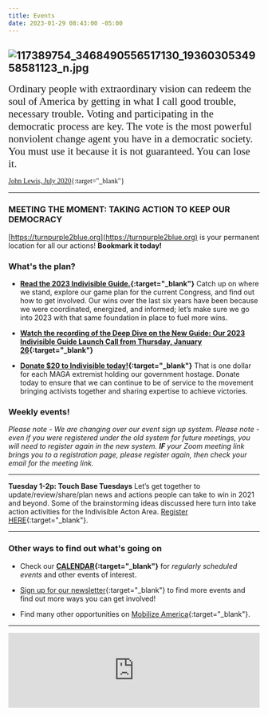 ```yaml
---
title: Events
date: 2023-01-29 08:43:00 -05:00
---
```


## ![117389754_3468490556517130_1936030534958581123_n.jpg](/uploads/117389754_3468490556517130_1936030534958581123_n.jpg)

<span style="font-family:Papyrus; font-size:1.5em;">Ordinary people with extraordinary vision can redeem the soul of America by getting in what I call good trouble, necessary trouble. Voting and participating in the democratic process are key. The vote is the most powerful nonviolent change agent you have in a democratic society. You must use it because it is not guaranteed. You can lose it.</span>

<span style="font-family:Papyrus; font-size:1.0em;">[John Lewis, July 2020](https://www.nytimes.com/2020/07/30/opinion/john-lewis-civil-rights-america.html){:target="_blank"}</span>

---

### MEETING THE MOMENT: TAKING ACTION TO KEEP OUR DEMOCRACY

[https://turnpurple2blue.org](https://turnpurple2blue.org) is your permanent location for all our actions! **Bookmark it today!** 


### What's the plan?  

* **[Read the 2023 Indivisible Guide.](https://act.indivisible.org/go/655413?t=7&akid=85665%2E480654%2EAAlPmM){:target="_blank"}** Catch up on where we stand, explore our game plan for the current Congress, and find out how to get involved. Our wins over the last six years have been because we were coordinated, energized, and informed; let’s make sure we go into 2023 with that same foundation in place to fuel more wins.

* **[Watch the recording of the Deep Dive on the New Guide: Our 2023 Indivisible Guide Launch Call from Thursday, January 26](https://www.youtube.com/watch?v=3ZFLMdfgJAY){:target="_blank"}**

* **[Donate $20 to Indivisible today!](https://act.indivisible.org/go/655414?t=9&akid=85665%2E480654%2EAAlPmM){:target="_blank"}** That is one dollar for each MAGA extremist holding our government hostage. Donate today to ensure that we can continue to be of service to the movement bringing activists together and sharing expertise to achieve victories.

### Weekly events!

*Please note - We are changing over our event sign up system.  Please note - even if you were registered under the old system for future meetings, you will need to register again in the new system.  **IF** your Zoom meeting link brings you to a registration page, please register again, then check your email for the meeting link.*

---

**Tuesday 1-2p: Touch Base Tuesdays** Let’s get together to update/review/share/plan news and actions people can take to win in 2021 and beyond. Some of the brainstorming ideas discussed here turn into take action activities for the Indivisible Acton Area. [Register HERE](https://us02web.zoom.us/meeting/register/tZIof-mupjIjGNUax2DyHh4LT5EZZJ2I1SyX){:target="_blank"}.

---

### Other ways to find out what's going on

* Check our **[CALENDAR](http://www.indivisibleacton.org/calendar.html){:target="_blank"}** for *regularly scheduled events* and other events of interest.

* [Sign up for our newsletter](https://actionnetwork.org/forms/join-indivisible-acton?source=direct_link&referrer=group-indivisible-acton){:target="_blank"} to find more events and find out more ways you can get involved!

* Find many other opportunities on [Mobilize America](https://www.mobilize.us/swingbluealliance/){:target="_blank"}.

---

<iframe src="https://www.mobilize.us/embed/swingbluealliance/feed"
style="border:none;"
width="100%"
id="mobilize-feed-iframe">
</iframe>

<script src="https://cdnjs.cloudflare.com/ajax/libs/iframe-resizer/3.6.1/iframeResizer.min.js">
</script>

<script>iFrameResize({}, '#mobilize-feed-iframe')</script>